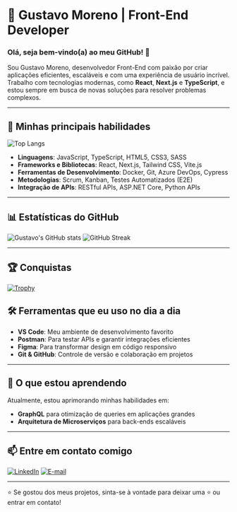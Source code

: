 # 🌟 Gustavo Moreno | Front-End Developer

### Olá, seja bem-vindo(a) ao meu GitHub! 👋

Sou Gustavo Moreno, desenvolvedor Front-End com paixão por criar aplicações eficientes, escaláveis e com uma experiência de usuário incrível. Trabalho com tecnologias modernas, como **React**, **Next.js** e **TypeScript**, e estou sempre em busca de novas soluções para resolver problemas complexos.

---

## 🚀 Minhas principais habilidades

![Top Langs](https://github-readme-stats.vercel.app/api/top-langs/?username=your-github-username&layout=compact&theme=radical)

- **Linguagens**: JavaScript, TypeScript, HTML5, CSS3, SASS
- **Frameworks e Bibliotecas**: React, Next.js, Tailwind CSS, Vite.js
- **Ferramentas de Desenvolvimento**: Docker, Git, Azure DevOps, Cypress
- **Metodologias**: Scrum, Kanban, Testes Automatizados (E2E)
- **Integração de APIs**: RESTful APIs, ASP.NET Core, Python APIs

---

## 📊 Estatísticas do GitHub

![Gustavo's GitHub stats](https://github-readme-stats.vercel.app/api?username=your-github-username&show_icons=true&theme=radical)
![GitHub Streak](https://streak-stats.demolab.com?user=your-github-username&theme=radical&date_format=j%20M%5B%20Y%5D)

---

## 🏆 Conquistas

[![Trophy](https://github-profile-trophy.vercel.app/?username=your-github-username&theme=onedark)](https://github.com/ryo-ma/github-profile-trophy)


## 🛠 Ferramentas que eu uso no dia a dia

- **VS Code**: Meu ambiente de desenvolvimento favorito
- **Postman**: Para testar APIs e garantir integrações eficientes
- **Figma**: Para transformar design em código responsivo
- **Git & GitHub**: Controle de versão e colaboração em projetos

---

## 🌱 O que estou aprendendo

Atualmente, estou aprimorando minhas habilidades em:
- **GraphQL** para otimização de queries em aplicações grandes
- **Arquitetura de Microserviços** para back-ends escaláveis

---

## 📫 Entre em contato comigo

[![LinkedIn](https://img.shields.io/badge/-LinkedIn-blue?style=flat-square&logo=Linkedin&logoColor=white)]([https://www.linkedin.com/in/gustavo-moreno](https://www.linkedin.com/in/gustavo-moreno-87217a198/))
[![E-mail](https://img.shields.io/badge/-Email-red?style=flat-square&logo=Gmail&logoColor=white)](mailto:gustavosilva.moreno2003@email.com)

---

⭐ Se gostou dos meus projetos, sinta-se à vontade para deixar uma ⭐ ou entrar em contato!
